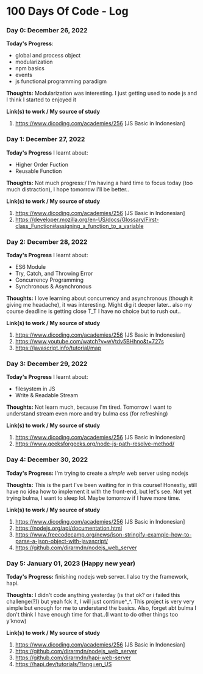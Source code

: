 # 100 Days Of Code - Log



<!-- **Today's Progress**: Fixed CSS, worked on canvas functionality for the app.

**Thoughts:** I really struggled with CSS, but, overall, I feel like I am slowly getting better at it. Canvas is still new for me, but I managed to figure out some basic functionality.

**Link to work:** [Calculator App](http://www.example.com) -->

<!-- ### Day 0: February 30, 2016 (Example 2)
##### (delete me or comment me out)

**Today's Progress**: Fixed CSS, worked on canvas functionality for the app.

**Thoughts**: I really struggled with CSS, but, overall, I feel like I am slowly getting better at it. Canvas is still new for me, but I managed to figure out some basic functionality.

**Link(s) to work**: [Calculator App](http://www.example.com) -->

<!-- **Today's Progress**: I've gone through many exercises on FreeCodeCamp.

**Thoughts** I've recently started coding, and it's a great feeling when I finally solve an algorithm challenge after a lot of attempts and hours spent.

**Link(s) to work**
1. [Find the Longest Word in a String](https://www.freecodecamp.com/challenges/find-the-longest-word-in-a-string)
2. [Title Case a Sentence](https://www.freecodecamp.com/challenges/title-case-a-sentence) -->


### Day 0: December 26, 2022

**Today's Progress**: 
- global and process object
- modularization
- npm basics
- events
- js functional programming paradigm

**Thoughts:** Modularization was interesting. I just getting used to node js and I think I started to enjoyed it

**Link(s) to work / My source of study**
1. https://www.dicoding.com/academies/256 [JS Basic in Indonesian]

### Day 1: December 27, 2022

**Today's Progress**
I learnt about:
- Higher Order Fuction
- Reusable Function

**Thoughts:** Not much progress:/ I'm having a hard time to focus today (too much distraction), I hope tomorrow I'll be better..

**Link(s) to work / My source of study**
1. https://www.dicoding.com/academies/256 [JS Basic in Indonesian]
2. https://developer.mozilla.org/en-US/docs/Glossary/First-class_Function#assigning_a_function_to_a_variable

### Day 2: December 28, 2022

**Today's Progress**
I learnt about:
- ES6 Module
- Try, Catch, and Throwing Error
- Concurrency Programming
- Synchronous & Asynchronous

**Thoughts:** I love learning about concurrency and asynchronous (though it giving me headache), it was interesting. Might dig it deeper later.. also my course deadline is getting close T_T I have no choice but to rush out..

**Link(s) to work / My source of study**
1. https://www.dicoding.com/academies/256 [JS Basic in Indonesian]
2. https://www.youtube.com/watch?v=wVtdv5BHhno&t=727s
3. https://javascript.info/tutorial/map

### Day 3: December 29, 2022

**Today's Progress**
I learnt about:
- filesystem in JS
- Write & Readable Stream

**Thoughts:** Not learn much, because I'm tired. Tomorrow I want to understand stream even more and try bulma css (for refreshing)

**Link(s) to work / My source of study**
1. https://www.dicoding.com/academies/256 [JS Basic in Indonesian]
2. https://www.geeksforgeeks.org/node-js-path-resolve-method/

### Day 4: December 30, 2022

**Today's Progress:** I'm trying to create a *simple* web server using nodejs

**Thoughts:** This is the part I've been waiting for in this course! Honestly, still have no idea how to implement it with the front-end, but let's see. Not yet trying bulma, I want to sleep lol. Maybe tomorrow if I have more time.

**Link(s) to work / My source of study**
1. https://www.dicoding.com/academies/256 [JS Basic in Indonesian]
2. https://nodejs.org/api/documentation.html
3. https://www.freecodecamp.org/news/json-stringify-example-how-to-parse-a-json-object-with-javascript/
4. https://github.com/dirarmdn/nodejs_web_server

### Day 5: January 01, 2023 (Happy new year)

**Today's Progress:** finishing nodejs web server. I also try the framework, hapi.

**Thoughts:** I didn't code anything yesterday (is that ok? or i failed this challenge(?)) but yeah fck it, I will just continue^_^. This project is very very simple but enough for me to understand the basics. Also, forget abt bulma I don't think I have enough time for that..(I want to do other things too y'know)

**Link(s) to work / My source of study**
1. https://www.dicoding.com/academies/256 [JS Basic in Indonesian]
2. https://github.com/dirarmdn/nodejs_web_server
3. https://github.com/dirarmdn/hapi-web-server
4. https://hapi.dev/tutorials/?lang=en_US
